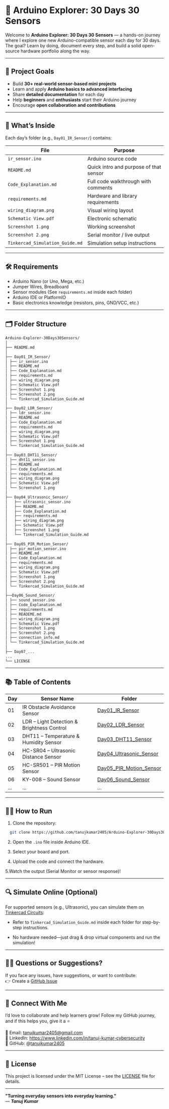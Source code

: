 # 🚀 Arduino Explorer: 30 Days 30 Sensors

Welcome to **Arduino Explorer: 30 Days 30 Sensors** — a hands-on journey where I explore one new Arduino-compatible sensor each day for 30 days.  
The goal? Learn by doing, document every step, and build a solid open-source hardware portfolio along the way.

---

## 📌 Project Goals

- Build **30+ real-world sensor-based mini projects**
- Learn and apply **Arduino basics to advanced interfacing**
- Share **detailed documentation** for each day
- Help **beginners** and **enthusiasts** start their Arduino journey
- Encourage **open collaboration and contributions**

---

## 🧠 What’s Inside

Each day’s folder (e.g., `Day01_IR_Sensor/`) contains:

| File | Purpose |
|------|---------|
| `ir_sensor.ino` | Arduino source code |
| `README.md` | Quick intro and purpose of that sensor |
| `Code_Explanation.md` | Full code walkthrough with comments |
| `requirements.md` | Hardware and library requirements |
| `wiring_diagram.png` | Visual wiring layout |
| `Schematic View.pdf` | Electronic schematic |
| `Screenshot 1.png` | Working screenshot |
| `Screenshot 2.png` | Serial monitor / live output |
| `Tinkercad_Simulation_Guide.md` | Simulation setup instructions |

---

## 🛠️ Requirements

- Arduino Nano (or Uno, Mega, etc.)
- Jumper Wires, Breadboard
- Sensor modules (See `requirements.md` inside each folder)
- Arduino IDE or PlatformIO
- Basic electronics knowledge (resistors, pins, GND/VCC, etc.)

---

## 🗂️ Folder Structure
```bash
Arduino-Explorer-30Days30Sensors/
│
├── README.md
│
├── Day01_IR_Sensor/
│ ├── ir_sensor.ino
│ ├── README.md
│ ├── Code_Explanation.md
│ ├── requirements.md
│ ├── wiring_diagram.png
│ ├── Schematic View.pdf
│ ├── Screenshot 1.png
│ ├── Screenshot 2.png
│ └── Tinkercad_Simulation_Guide.md
│
├── Day02_LDR_Sensor/
│ ├── ldr_sensor.ino
│ ├── README.md
│ ├── Code_Explanation.md
│ ├── requirements.md
│ ├── wiring_diagram.png
│ ├── Schematic View.pdf
│ ├── Screenshot 1.png
│ └── Tinkercad_Simulation_Guide.md
│
├── Day03_DHT11_Sensor/
│ ├── dht11_sensor.ino
│ ├── README.md
│ ├── Code_Explanation.md
│ ├── requirements.md
│ ├── wiring_diagram.png
│ ├── Schematic View.pdf
│ └── Screenshot 1.png
│
├── Day04_Ultrasonic_Sensor/
│   ├── ultrasonic_sensor.ino
│   ├── README.md
│   ├── Code_Explanation.md
│   ├── requirements.md
│   ├── wiring_diagram.png
│   ├── Schematic View.pdf
│   ├── Screenshot 1.png
│   └── Tinkercad_Simulation_Guide.md
│
├── Day05_PIR_Motion_Sensor/
│ ├── pir_motion_sensor.ino
│ ├── README.md
│ ├── Code_Explanation.md
│ ├── requirements.md
│ ├── wiring_diagram.png
│ ├── Schematic View.pdf
│ ├── Screenshot 1.png
│ ├── Screenshot 2.png
│ └── Tinkercad_Simulation_Guide.md
│
├──Day06_Sound_Sensor/  
│ ├── sound_sensor.ino   
│ ├── Code_Explanation.md    
│ ├── requirements.md   
│ ├── READEME.md    
│ ├── wiring_diagram.png    
│ ├── Schematic View.pdf  
│ ├── Screenshot 1.png  
│ ├── Screenshot 2.png  
│ ├── connection_info.md   
│ └── Tinkercad_Simulation_Guide.md     
│ 
├── Day07_...
...
└── LICENSE
```

---

## 📚 Table of Contents

| Day | Sensor Name                                | Folder                                                 |
| --- | ------------------------------------------ | ------------------------------------------------------ |
| 01  | IR Obstacle Avoidance Sensor               | [Day01\_IR\_Sensor](./Day01_IR_Sensor)                 |
| 02  | LDR – Light Detection & Brightness Control | [Day02\_LDR\_Sensor](./Day02_LDR_Sensor)               |
| 03  | DHT11 – Temperature & Humidity Sensor      | [Day03\_DHT11\_Sensor](./Day03_DHT11_Sensor)           |
| 04  | HC-SR04 – Ultrasonic Distance Sensor       | [Day04\_Ultrasonic\_Sensor](./Day04_Ultrasonic_Sensor) |
| 05  | HC-SR501 – PIR Motion Sensor               | [Day05\_PIR\_Motion\_Sensor](./Day05_PIR_Motion_Sensor) |
| 06  | KY-008 – Sound Sensor                      | [Day06\_Sound\_Sensor](./Day06_Sound_Sensor)           |
| ... | ...                                        | ...                                                    |


---

## 👨‍💻 How to Run

1. Clone the repository:
 ```bash
   git clone https://github.com/tanujkumar2405/Arduino-Explorer-30Days30Sensors
```

2. Open the `.ino` file inside Arduino IDE.

3. Select your board and port.

4. Upload the code and connect the hardware.

5.Watch the output (Serial Monitor or sensor response)!


---

## 🔍 Simulate Online (Optional)

For supported sensors (e.g., Ultrasonic), you can simulate them on [Tinkercad Circuits](https://www.tinkercad.com/):

- Refer to `Tinkercad_Simulation_Guide.md` inside each folder for step-by-step instructions.

- No hardware needed—just drag & drop virtual components and run the simulation!



---


## 🙋‍♂️ Questions or Suggestions?

If you face any issues, have suggestions, or want to contribute:  
👉 Create a [GitHub Issue](http://github.com/tanujkumar2405/Arduino-Explorer-30Days30Sensors/issues)


---


## 📢 Connect With Me
I’d love to collaborate and help learners grow!
Follow my GitHub journey, and if this helps you, give it a ⭐️

📧 Email: tanujkumar2405@gmail.com  
🔗 LinkedIn: https://www.linkedin.com/in/tanuj-kumar-cybersecurity  
🐙 GitHub: @[tanujkumar2405](http://github.com/tanujkumar2405)  


---


## 🧾 License
This project is licensed under the MIT License – see the [LICENSE](https://github.com/tanujkumar2405/Arduino-Explorer-30Days30Sensors/blob/main/LICENSE) file for details.

---

**"Turning everyday sensors into everyday learning."**  
 — ***Tanuj Kumar***

